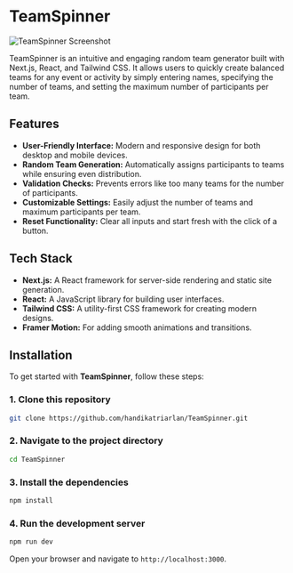 # TeamSpinner

![TeamSpinner Screenshot]()

TeamSpinner is an intuitive and engaging random team generator built with Next.js, React, and Tailwind CSS. It allows users to quickly create balanced teams for any event or activity by simply entering names, specifying the number of teams, and setting the maximum number of participants per team.

## Features

- **User-Friendly Interface:** Modern and responsive design for both desktop and mobile devices.
- **Random Team Generation:** Automatically assigns participants to teams while ensuring even distribution.
- **Validation Checks:** Prevents errors like too many teams for the number of participants.
- **Customizable Settings:** Easily adjust the number of teams and maximum participants per team.
- **Reset Functionality:** Clear all inputs and start fresh with the click of a button.

## Tech Stack

- **Next.js:** A React framework for server-side rendering and static site generation.
- **React:** A JavaScript library for building user interfaces.
- **Tailwind CSS:** A utility-first CSS framework for creating modern designs.
- **Framer Motion:** For adding smooth animations and transitions.

## Installation

To get started with **TeamSpinner**, follow these steps:

### 1. Clone this repository
```bash
git clone https://github.com/handikatriarlan/TeamSpinner.git
```

### 2. Navigate to the project directory
```bash
cd TeamSpinner
```

### 3. Install the dependencies
```bash
npm install
```

### 4. Run the development server
```bash
npm run dev
```
Open your browser and navigate to `http://localhost:3000`.